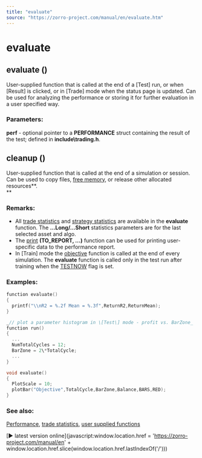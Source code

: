 ```yaml
---
title: "evaluate"
source: "https://zorro-project.com/manual/en/evaluate.htm"
---
```


# evaluate

## evaluate ()

User-supplied function that is called at the end of a \[Test\] run, or when \[Result\] is clicked, or in \[Trade\] mode when the status page is updated. Can be used for analyzing the performance or storing it for further evaluation in a user specified way.

### Parameters:

**perf** - optional pointer to a **PERFORMANCE** struct containing the result of the test; defined in **include\\trading.h**.

## cleanup ()

User-supplied function that is called at the end of a simulation or session. Can be used to copy files, [free memory](sys_malloc.md), or release other allocated resources**.  
**

### Remarks:

*   All [trade statistics](winloss.md) and [strategy statistics](116_Statistics_Transformations.md) are available in the **evaluate** function. The **...Long/...Short** statistics parameters are for the last selected asset and algo.
*   The [print](143_printf_print_msg.md) **(TO\_REPORT, ...)** function can be used for printing user-specific data to the performance report.
*   In \[Train\] mode the [objective](107_optimize.md) function is called at the end of every simulation. The **evaluate** function is called only in the test run after training when the [TESTNOW](018_TradeMode.md) flag is set.

### Examples:

```c
function evaluate()
{
  printf("\\nR2 = %.2f Mean = %.3f",ReturnR2,ReturnMean);
}
```
```c
_// plot a parameter histogram in \[Test\] mode - profit vs. BarZone_
function run()
{
  ...
  NumTotalCycles = 12;
  BarZone = 2\*TotalCycle;
  ...
}

void evaluate()
{
  PlotScale = 10;
  plotBar("Objective",TotalCycle,BarZone,Balance,BARS,RED);	  
}
```

### See also:

[Performance](012_Performance_Report.md), [trade statistics](winloss.md), [user supplied functions](funclist.md)

[► latest version online](javascript:window.location.href = 'https://zorro-project.com/manual/en' + window.location.href.slice\(window.location.href.lastIndexOf\('/'\)\))